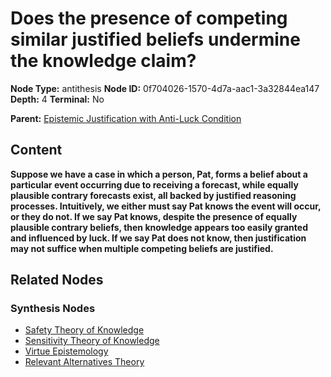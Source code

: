# Does the presence of competing similar justified beliefs undermine the knowledge claim?

**Node Type:** antithesis
**Node ID:** 0f704026-1570-4d7a-aac1-3a32844ea147
**Depth:** 4
**Terminal:** No

**Parent:** [Epistemic Justification with Anti-Luck Condition](epistemic-justification-with-anti-luck-condition-synthesis-e7867c8f-ab2a-4d60-b5d2-73a80d9b3801.md)

## Content

**Suppose we have a case in which a person, Pat, forms a belief about a particular event occurring due to receiving a forecast, while equally plausible contrary forecasts exist, all backed by justified reasoning processes. Intuitively, we either must say Pat knows the event will occur, or they do not. If we say Pat knows, despite the presence of equally plausible contrary beliefs, then knowledge appears too easily granted and influenced by luck. If we say Pat does not know, then justification may not suffice when multiple competing beliefs are justified.**

## Related Nodes

### Synthesis Nodes

- [Safety Theory of Knowledge](safety-theory-of-knowledge-synthesis-c28de112-b2fd-48e3-b619-078f3e280d2c.md)
- [Sensitivity Theory of Knowledge](sensitivity-theory-of-knowledge-synthesis-dc2afd09-dbb5-4410-bc49-f3f93084c0b5.md)
- [Virtue Epistemology](virtue-epistemology-synthesis-e155767a-a790-48b4-8cea-2f602eadb9ef.md)
- [Relevant Alternatives Theory](relevant-alternatives-theory-synthesis-b2fa8183-f8c0-4d0f-af83-5d3787a13b66.md)
